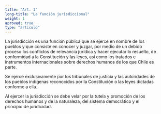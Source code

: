 ```yaml
---
title: "Art. 1"
long-title: "La función jurisdiccional"
weight: 1
aproved: true
type: "articulo"
---
```

La jurisdicción es una función pública que se ejerce en nombre de los pueblos y que consiste en conocer y juzgar, por medio de un debido proceso los conflictos de relevancia jurídica y hacer ejecutar lo resuelto, de conformidad a la Constitución y las leyes, así como los tratados e instrumentos internacionales sobre derechos humanos de los que Chile es parte. 

Se ejerce exclusivamente por los tribunales de justicia y las autoridades de los pueblos indígenas reconocidos por la Constitución o las leyes dictadas conforme a ella. 

Al ejercer la jurisdicción se debe velar por la tutela y promoción de los derechos humanos y de la naturaleza, del sistema democrático y el principio de juridicidad.
